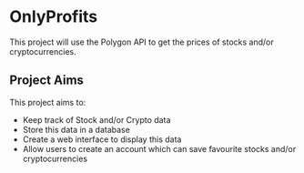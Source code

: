 # OnlyProfits
This project will use the Polygon API to get the prices of stocks and/or cryptocurrencies.

## Project Aims
This project aims to:
* Keep track of Stock and/or Crypto data
* Store this data in a database
* Create a web interface to display this data
* Allow users to create an account which can save favourite stocks and/or cryptocurrencies
